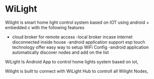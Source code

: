 # WiLight





Wilight is smart home light control system based on IOT using android + embedded c  with the following features
- cloud broker for remote access
-local broker incase internet disconnected inside house 
-android application support  esp touch technology offer easy way to setup WiFi Config
-android application automatically discover nodes and add on the list


WiLight Is Android App to control home lights system based on iot,









Wilight is built to connect with WiLight Hub to controll all Wilight Nodes,

